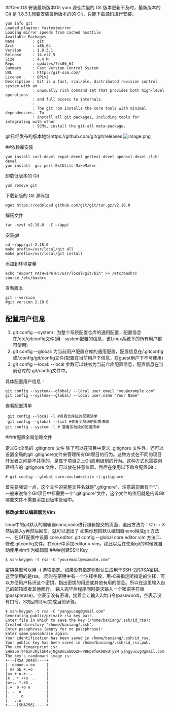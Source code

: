 ##CentOS 安装最新版本Git
yum 源仓库里的 Git 版本更新不及时，最新版本的 Git 是 1.8.3.1,想要安装最新版本的的 Git，只能下载源码进行安装。
```
yum info git
Loaded plugins: fastestmirror
Loading mirror speeds from cached hostfile
Available Packages
Name        : git
Arch        : x86_64
Version     : 1.8.3.1
Release     : 14.el7_5
Size        : 4.4 M
Repo        : updates/7/x86_64
Summary     : Fast Version Control System
URL         : http://git-scm.com/
License     : GPLv2
Description : Git is a fast, scalable, distributed revision control system with an
            : unusually rich command set that provides both high-level operations
            : and full access to internals.
            :
            : The git rpm installs the core tools with minimal dependencies.  To
            : install all git packages, including tools for integrating with other
            : SCMs, install the git-all meta-package.
```
git已经发布的版本地址https://github.com/git/git/releases
![image.png](https://upload-images.jianshu.io/upload_images/143845-98e4127d99f50317.png?imageMogr2/auto-orient/strip%7CimageView2/2/w/1240)

##依赖库安装
```
yum install curl-devel expat-devel gettext-devel openssl-devel zlib-devel
yum install  gcc perl-ExtUtils-MakeMaker
```
卸载低版本的 Git
```
yum remove git
```
下载新版的 Git 源码包
```
wget https://codeload.github.com/git/git/tar.gz/v2.18.0
```
解压文件
```
tar -xzvf v2.18.0  -C ~/app/
```
安装git
```
cd ~/app/git-2.18.0
make prefix=/usr/local/git all
make prefix=/usr/local/git install
```
添加到环境变量
```
echo "export PATH=$PATH:/usr/local/git/bin" >> /etc/bashrc
source /etc/bashrc
```
查看版本
```
git --version
#git version 2.18.0
```

## 配置用户信息
1. git config --system : 为整个系统配置仓库的通用配置，配置信息在/etc/gitconfig文件(用--system配置的信息，该Linux系统下的所有用户都可使用)
2. git config --global: 为当前用户配置仓库的通用配置，配置信息在/.gitconfig或/.config/git/config文件(配置在当前用户下信息，在guest用户下不可使用)
3. git config --local: --local 参数可以缺省为当前仓库配置信息，配置信息在当前仓库的.git/config文件中。

具体配置用户信息：
```
git config --system/--global/ --local user.email "you@example.com"
git config --system/--global/ --local user.name "Your Name"
```

查看配置清单
```
 git config --local -l #查看仓库级的配置清单
 git config --global --list #查看全局级的配置清单
git config --system -l # 查看系统级的配置清单
```
####配置全局忽略文件

定义Git全局的 .gitignore 文件
除了可以在项目中定义 .gitignore 文件外，还可以设置全局的git .gitignore文件来管理所有Git项目的行为。这种方式在不同的项目开发者之间是不共享的，是属于项目之上Git应用级别的行为。这种方式也需要创建相应的 .gitignore 文件，可以放在任意位置。然后在使用以下命令配置Git：
```
# git config --global core.excludesfile ~/.gitignore
```
首先要强调一点，这个文件的完整文件名就是".gitignore"，注意最前面有个“.”。一般来说每个Git项目中都需要一个“.gitignore”文件，这个文件的作用就是告诉Git哪些文件不需要添加到版本管理中。
#### 修改git默认编辑器为Vim
 linux中的git默认的编辑器nano,nano进行编辑提交的页面，退出方法为：Ctrl + X然后输入y再然后回车，就可以退出了
如果你想把默认编辑器nano换成git 
方法一、在GIT配置中设置 core.editor: git config --global core.editor vim
方法二、修改.gitconfig文件。在core中添加editor = vim。如此以后在使用git的时候就自动使用vim作为编辑器 
####创建SSH Key
```
$ ssh-keygen -t rsa -C "youremail@example.com"
```
密钥类型可以用 -t 选项指定。如果没有指定则默认生成用于SSH-2的RSA密钥。这里使用的是rsa。
同时在密钥中有一个注释字段，用-C来指定所指定的注释，可以方便用户标识这个密钥，指出密钥的用途或其他有用的信息。所以在这里输入自己的邮箱或者其他都行。
输入完毕后程序同时要求输入一个密语字符串(passphrase)，空表示没有密语。接着会让输入2次口令(password)，空表示没有口令。3次回车即可完成当前步骤。
```
$ ssh-keygen -t rsa -C "yangyucug@gmail.com"
Generating public/private rsa key pair.
Enter file in which to save the key (/home/baxiang/.ssh/id_rsa): 
Created directory '/home/baxiang/.ssh'.
Enter passphrase (empty for no passphrase): 
Enter same passphrase again: 
Your identification has been saved in /home/baxiang/.ssh/id_rsa.
Your public key has been saved in /home/baxiang/.ssh/id_rsa.pub.
The key fingerprint is:
SHA256:Y4bxF3Aylak4SjOgmDnLaQODZFFPBHp8fuKbWkUTyYM yangyucug@gmail.com
The key's randomart image is:
+---[RSA 2048]----+
| .ooooo.=.oo     |
| o+ oE +.=o      |
|== + o.+...      |
|X . * ++o  .     |
|o+.. *.+S .      |
|.=  o +o o       |
|. .  o           |
|    . o          |
|   ..o           |
+----[SHA256]-----+
````



